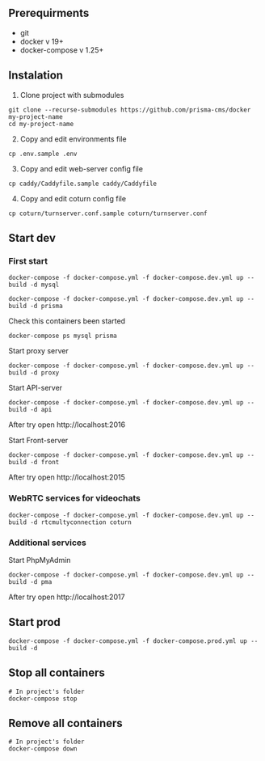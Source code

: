## Prerequirments
- git
- docker v 19+
- docker-compose v 1.25+

## Instalation
1. Clone project with submodules
```
git clone --recurse-submodules https://github.com/prisma-cms/docker my-project-name
cd my-project-name
```
2. Copy and edit environments file
```
cp .env.sample .env
```
3. Copy and edit web-server config file
```
cp caddy/Caddyfile.sample caddy/Caddyfile
```
4. Copy and edit coturn config file
```
cp coturn/turnserver.conf.sample coturn/turnserver.conf
```

## Start dev

### First start

```
docker-compose -f docker-compose.yml -f docker-compose.dev.yml up --build -d mysql
```

```
docker-compose -f docker-compose.yml -f docker-compose.dev.yml up --build -d prisma
```

Check this containers been started
```
docker-compose ps mysql prisma
```

Start proxy server
```
docker-compose -f docker-compose.yml -f docker-compose.dev.yml up --build -d proxy
```

Start API-server
```
docker-compose -f docker-compose.yml -f docker-compose.dev.yml up --build -d api
```
After try open http://localhost:2016

Start Front-server
```
docker-compose -f docker-compose.yml -f docker-compose.dev.yml up --build -d front
```
After try open http://localhost:2015

### WebRTC services for videochats

```
docker-compose -f docker-compose.yml -f docker-compose.dev.yml up --build -d rtcmultyconnection coturn
```

### Additional services

Start PhpMyAdmin
```
docker-compose -f docker-compose.yml -f docker-compose.dev.yml up --build -d pma
```
After try open http://localhost:2017


## Start prod
```
docker-compose -f docker-compose.yml -f docker-compose.prod.yml up --build -d
```

## Stop all containers
```
# In project's folder
docker-compose stop
```

## Remove all containers
```
# In project's folder
docker-compose down
```